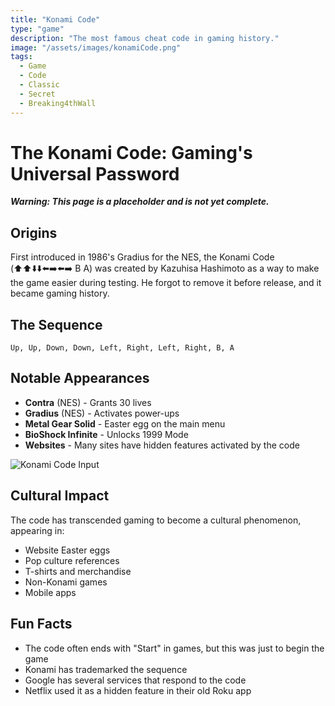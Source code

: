 ```yaml
---
title: "Konami Code"
type: "game"
description: "The most famous cheat code in gaming history."
image: "/assets/images/konamiCode.png"
tags:
  - Game
  - Code
  - Classic
  - Secret
  - Breaking4thWall
---
```

# The Konami Code: Gaming's Universal Password

***Warning: This page is a placeholder and is not yet complete.***

## Origins
First introduced in 1986's Gradius for the NES, the Konami Code (⬆️⬆️⬇️⬇️⬅️➡️⬅️➡️ B A) was created by Kazuhisa Hashimoto as a way to make the game easier during testing. He forgot to remove it before release, and it became gaming history.

## The Sequence
```
Up, Up, Down, Down, Left, Right, Left, Right, B, A
```

## Notable Appearances
- **Contra** (NES) - Grants 30 lives
- **Gradius** (NES) - Activates power-ups
- **Metal Gear Solid** - Easter egg on the main menu
- **BioShock Infinite** - Unlocks 1999 Mode
- **Websites** - Many sites have hidden features activated by the code

![Konami Code Input](/assets/images/konamiCode.png)

## Cultural Impact
The code has transcended gaming to become a cultural phenomenon, appearing in:
- Website Easter eggs
- Pop culture references
- T-shirts and merchandise
- Non-Konami games
- Mobile apps

## Fun Facts
- The code often ends with "Start" in games, but this was just to begin the game
- Konami has trademarked the sequence
- Google has several services that respond to the code
- Netflix used it as a hidden feature in their old Roku app
